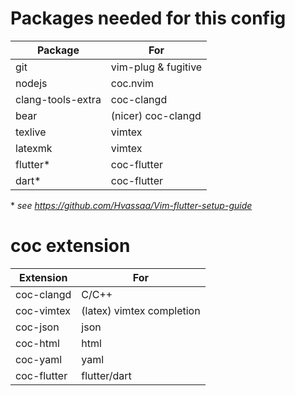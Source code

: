 # Packages needed for this config

| Package           | For                 | 
|-------------------|---------------------|
| git               | vim-plug & fugitive |
| nodejs            | coc.nvim            |
| clang-tools-extra | coc-clangd          |
| bear              | (nicer) coc-clangd  |
| texlive           | vimtex              |
| latexmk           | vimtex              |
| flutter\*			| coc-flutter		  |
| dart\*   			| coc-flutter		  |
\* *see https://github.com/Hvassaa/Vim-flutter-setup-guide*

# coc extension

| Extension   | For                       |
|-------------|---------------------------|
| coc-clangd  | C/C++                     |
| coc-vimtex  | (latex) vimtex completion |
| coc-json    | json                      |
| coc-html    | html                      |
| coc-yaml    | yaml                      |
| coc-flutter | flutter/dart              |
